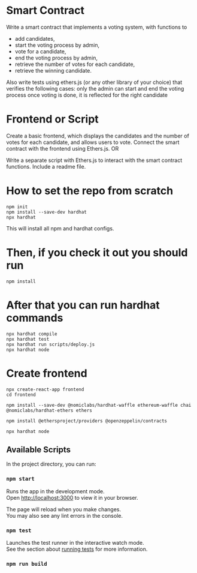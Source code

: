 # Smart Contract
Write a smart contract that implements a voting system, with functions to
- add candidates, 
- start the voting process by admin,
- vote for a candidate, 
- end the voting process by admin,
- retrieve the number of votes for each candidate,
- retrieve the winning candidate.

Also write tests using ethers.js (or any other library of your choice) that verifies the following cases:
only the admin can start and end the voting process
once voting is done, it is reflected for the right candidate

# Frontend or Script
Create a basic frontend, which displays the candidates and the number of votes for each candidate, and allows users to vote. Connect the smart contract with the frontend using Ethers.js.
OR

Write a separate script with Ethers.js to interact with the smart contract functions.
Include a readme file.

# How to set the repo from scratch
```
npm init
npm install --save-dev hardhat
npx hardhat
```
This will install all npm and hardhat configs.

# Then, if you check it out you should run
```
npm install
```

# After that you can run hardhat commands

```
npx hardhat compile
npx hardhat test
npx hardhat run scripts/deploy.js
npx hardhat node
```

# Create frontend

```
npx create-react-app frontend
cd frontend

npm install --save-dev @nomiclabs/hardhat-waffle ethereum-waffle chai @nomiclabs/hardhat-ethers ethers

npm install @ethersproject/providers @openzeppelin/contracts
```


```
npx hardhat node
```


## Available Scripts

In the project directory, you can run:

### `npm start`

Runs the app in the development mode.\
Open [http://localhost:3000](http://localhost:3000) to view it in your browser.

The page will reload when you make changes.\
You may also see any lint errors in the console.

### `npm test`

Launches the test runner in the interactive watch mode.\
See the section about [running tests](https://facebook.github.io/create-react-app/docs/running-tests) for more information.

### `npm run build`